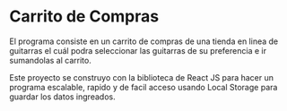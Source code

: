 # Carrito de Compras

El programa consiste en un carrito de compras de una tienda en linea de guitarras el cuál podra seleccionar las guitarras de su preferencia e ir sumandolas
al carrito.

Este proyecto se construyo con la biblioteca de React JS para hacer un programa escalable, rapido y de facil acceso usando Local Storage para guardar los 
datos ingreados.


